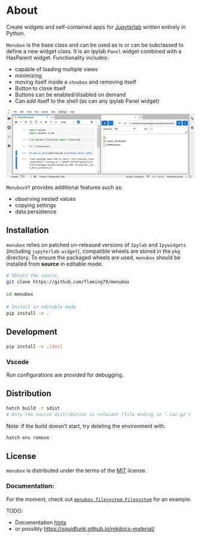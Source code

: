 # About
Create widgets and self-contained apps for [Jupyterlab](https://jupyterlab.readthedocs.io/en/latest/#)
written entirely in Python.

`Menubox` is the base class and can be used as is or can be subclassed to define
a new widget class. It is an Ipylab `Panel` widget combined with a HasParent widget.
Functionality includes:

* capable of loading multiple views
* minimizing
* moving itself inside a `showbox` and removing itself
* Button to close itself
* Buttons can be enabled/disabled on demand
* Can add itself to the shell (as can any ipylab Panel widget)

![filesystem](/docs/assets/filesystem.png)

 `MenuboxVT` provides additional features such as:

* observing nested values
* copying settings
* data persistence


## Installation

`menubox` relies on patched un-released versions of `Ipylab` and `Ipywidgets`
(including `jupyterlab-widget`), compatible wheels are stored in the `pkg` directory.
To ensure the packaged wheels are used, `menubox` should be installed from **source**
in editable mode.

```sh
# Obtain the source.
git clone https://github.com/fleming79/menubox

cd menubox

# Install in editable mode
pip install -e .
```

## Development

```sh
pip install -e .[dev]
```

### Vscode

Run configurations are provided for debugging.

## Distribution

```sh
hatch build -t sdist
# Only the source distribution is relevant (file ending in '.tar.gz')
```

Note: if the build doesn't start, try deleting the environment with.

```sh
hatch env remove
```


## License

`menubox` is distributed under the terms of the [MIT](LICENSE) license.

### Documentation:

For the moment, check out [`menubox.filesystem.Filesystem`](https://github.com/fleming79/menubox/blob/main/src/menubox/filesystem.py#L29) for an example.

TODO:

- Documentation [hints](https://learn.scientific-python.org/development/tutorials/docs/)
- or possibly https://squidfunk.github.io/mkdocs-material/
